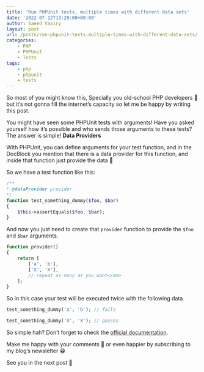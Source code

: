 ```yaml
---
title: 'Run PHPUnit tests, multiple times with different data sets'
date: '2022-07-12T13:28:00+00:00'
author: Saeed Vaziry
layout: post
url: /posts/run-phpunit-tests-multiple-times-with-different-data-sets/
categories:
    - PHP
    - PHPUnit
    - Tests
tags:
    - php
    - phpunit
    - tests
---
```


So most of you might know this, Specially you old-school PHP developers 🙂 but it’s not gonna fill the internet’s capacity so let me be happy by writing this post.

You might have seen some PHPUnit tests with arguments! Have you asked yourself how it’s possible and who sends those arguments to these tests? The answer is simple! **Data Providers**

With PHPUnit, you can define arguments for your test function, and in the DocBlock you mention that there is a data provider for this function, and inside that function just provide the data 🙂

So we have a test function like this:

```php
/**
* @dataProvider provider
*/
function test_something_dummy($foo, $bar)
{
    $this->assertEquals($foo, $bar);
}
```

And now you just need to create that `provider` function to provide the `$foo` and `$bar` arguments.

```php
function provider()
{
    return [
        ['a', 'b'],
        ['X', 'X'],
        // repeat as many as you want</em>
    ];
}
```

So in this case your test will be executed twice with the following data

```php
test_something_dummy('a', 'b'); // fails

test_something_dummy('X', 'X'); // passes
```

So simple hah? Don’t forget to check the [official documentation](https://phpunit.de/manual/3.7/en/writing-tests-for-phpunit.html#writing-tests-for-phpunit.data-providers).

Make me happy with your comments 🙂 or even happier by subscribing to my blog’s newsletter 😁

See you in the next post 👋